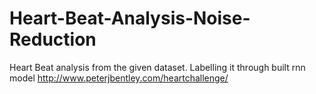 # Heart-Beat-Analysis-Noise-Reduction
Heart Beat analysis from the given dataset. Labelling it through built rnn model
http://www.peterjbentley.com/heartchallenge/
